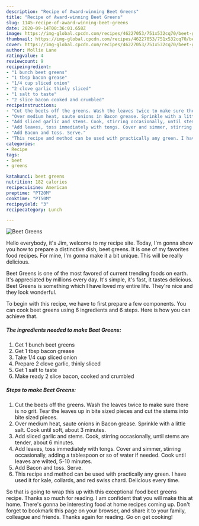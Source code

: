 ```yaml
---
description: "Recipe of Award-winning Beet Greens"
title: "Recipe of Award-winning Beet Greens"
slug: 1145-recipe-of-award-winning-beet-greens
date: 2020-09-14T00:36:01.658Z
image: https://img-global.cpcdn.com/recipes/46227053/751x532cq70/beet-greens-recipe-main-photo.jpg
thumbnail: https://img-global.cpcdn.com/recipes/46227053/751x532cq70/beet-greens-recipe-main-photo.jpg
cover: https://img-global.cpcdn.com/recipes/46227053/751x532cq70/beet-greens-recipe-main-photo.jpg
author: Mollie Lane
ratingvalue: 4
reviewcount: 9
recipeingredient:
- "1 bunch beet greens"
- "1 tbsp bacon grease"
- "1/4 cup sliced onion"
- "2 clove garlic thinly sliced"
- "1 salt to taste"
- "2 slice bacon cooked and crumbled"
recipeinstructions:
- "Cut the beets off the greens. Wash the leaves twice to make sure there is no grit. Tear the leaves up in bite sized pieces and cut the stems into bite sized pieces."
- "Over medium heat, saute onions in Bacon grease. Sprinkle with a little salt. Cook until soft, about 3 minutes."
- "Add sliced garlic and stems. Cook, stirring occasionally, until stems are tender, about 6 minutes."
- "Add leaves, toss immediately with tongs. Cover and simmer, stirring occasionally, adding a tablespoon or so of water if needed. Cook until leaves are wilted, 5-10 minutes."
- "Add Bacon and toss. Serve."
- "This recipe and method can be used with practically any green. I have used it for kale, collards, and red swiss chard. Delicious every time."
categories:
- Recipe
tags:
- beet
- greens

katakunci: beet greens 
nutrition: 182 calories
recipecuisine: American
preptime: "PT20M"
cooktime: "PT50M"
recipeyield: "3"
recipecategory: Lunch

---
```



![Beet Greens](https://img-global.cpcdn.com/recipes/46227053/751x532cq70/beet-greens-recipe-main-photo.jpg)

Hello everybody, it's Jim, welcome to my recipe site. Today, I'm gonna show you how to prepare a distinctive dish, beet greens. It is one of my favorites food recipes. For mine, I'm gonna make it a bit unique. This will be really delicious.

Beet Greens is one of the most favored of current trending foods on earth. It's appreciated by millions every day. It's simple, it's fast, it tastes delicious. Beet Greens is something which I have loved my entire life. They're nice and they look wonderful.




To begin with this recipe, we have to first prepare a few components. You can cook beet greens using 6 ingredients and 6 steps. Here is how you can achieve that.

<!--inarticleads1-->

##### The ingredients needed to make Beet Greens:

1. Get 1 bunch beet greens
1. Get 1 tbsp bacon grease
1. Take 1/4 cup sliced onion
1. Prepare 2 clove garlic, thinly sliced
1. Get 1 salt to taste
1. Make ready 2 slice bacon, cooked and crumbled




<!--inarticleads2-->

##### Steps to make Beet Greens:

1. Cut the beets off the greens. Wash the leaves twice to make sure there is no grit. Tear the leaves up in bite sized pieces and cut the stems into bite sized pieces.
1. Over medium heat, saute onions in Bacon grease. Sprinkle with a little salt. Cook until soft, about 3 minutes.
1. Add sliced garlic and stems. Cook, stirring occasionally, until stems are tender, about 6 minutes.
1. Add leaves, toss immediately with tongs. Cover and simmer, stirring occasionally, adding a tablespoon or so of water if needed. Cook until leaves are wilted, 5-10 minutes.
1. Add Bacon and toss. Serve.
1. This recipe and method can be used with practically any green. I have used it for kale, collards, and red swiss chard. Delicious every time.




So that is going to wrap this up with this exceptional food beet greens recipe. Thanks so much for reading. I am confident that you will make this at home. There's gonna be interesting food at home recipes coming up. Don't forget to bookmark this page on your browser, and share it to your family, colleague and friends. Thanks again for reading. Go on get cooking!
